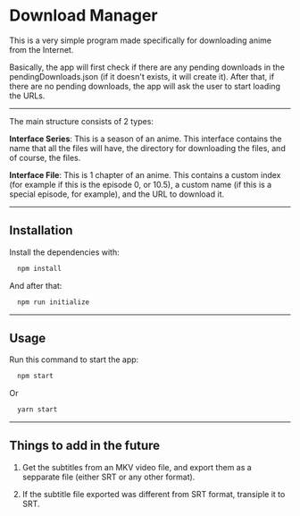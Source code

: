 # Download Manager

This is a very simple program made specifically for downloading anime from the Internet.

Basically, the app will first check if there are any pending downloads in the pendingDownloads.json (if it doesn't exists, it will create it). After that, if there are no pending downloads, the app will ask the user to start loading the URLs.

---

The main structure consists of 2 types:

**Interface Series**: This is a season of an anime. This interface contains the name that all the files will have, the directory for downloading the files, and of course, the files.

**Interface File**: This is 1 chapter of an anime. This contains a custom index (for example if this is the episode 0, or 10.5), a custom name (if this is a special episode, for example), and the URL to download it.

---

## Installation

Install the dependencies with:

```bash
  npm install
```

And after that:

```bash
  npm run initialize
```

---

## Usage

Run this command to start the app:

```bash
  npm start
```

Or

```bash
  yarn start
```

---

## Things to add in the future

1. Get the subtitles from an MKV video file, and export them as a sepparate file (either SRT or any other format).

2. If the subtitle file exported was different from SRT format, transiple it to SRT.
